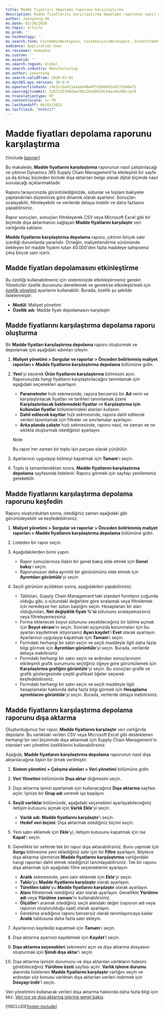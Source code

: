 ```yaml
---
title: Madde fiyatları depolama raporunu karşılaştırma
description: Madde fiyatlarını karşılaştırma depolama raporunun nasıl oluşturulacağını öğrenin ve sonucu bulun ve/veya dışa aktarın.
author: JennySong-SH
ms.date: 01/30/2020
ms.topic: article
ms.prod: ''
ms.technology: ''
ms.search.form: CostAdminWorkspace, CostAnalysisWorkspace, InventItemPriceCompareStorage, InventItemPriceCompareStorageDetailsChart, InventItemPriceCompareStorageDetails
audience: Application User
ms.reviewer: kamaybac
ms.custom: ''
ms.assetid: ''
ms.search.region: Global
ms.search.industry: Manufacturing
ms.author: yanansong
ms.search.validFrom: 2020-03-01
ms.dyn365.ops.version: 10.0.9
ms.openlocfilehash: c9e2ccbe613a4aab40a4f519bbb82a9175d46e72
ms.sourcegitcommit: 52b7225350daa29b1263d8e29c54ac9e20bcca70
ms.translationtype: HT
ms.contentlocale: tr-TR
ms.lasthandoff: 06/03/2022
ms.locfileid: "8846227"
---
```

# <a name="compare-item-prices-storage-report"></a>Madde fiyatları depolama raporunu karşılaştırma

[!include [banner](../includes/banner.md)]

Bu makalede, **Madde fiyatlarını karşılaştırma** raporunun nasıl çalıştırılacağı ve çıktının Dynamics 365 Supply Chain Management'ta etkileşimli bir sayfa ya da birkaç biçimden birinde dışa aktarılan belge olarak dijital biçimde nasıl sunulacağı açıklanmaktadır.

Raporu tarayıcınızda görüntülediğinizde, sütunlar ve toplam bakiyeler yapılandırılan düzeninize göre dinamik olarak ayarlanır. Sonuçları sıralayabilir, filtreleyebilir ve verilerde detaya inebilir ve daha fazlasını yapabilirsiniz.

Rapor sonuçları, sonuçları filtreleyerek CSV veya Microsoft Excel gibi bir biçimde dışa aktarmanızı sağlayan **Madde fiyatlarını karşılaştır** veri varlığında saklanır.

**Madde fiyatlarını karşılaştırma depolama** raporu, çıktının birçok satır içerdiği durumlarda yararlıdır. Örneğin, maliyetlendirme sürümünde bekleyen bir madde fiyatını tutan 40.000'den fazla maddeye sahipseniz çıkış birçok satır içerir.

## <a name="enable-compare-item-prices-storage"></a>Madde fiyatları depolamasını etkinleştirme

Bu özelliği kullanabilmeniz için sisteminizde etkinleştirmeniz gerekir. Yöneticiler özellik durumunu denetlemek ve gerekirse etkinleştirmek için [özellik yönetimi](../../fin-ops-core/fin-ops/get-started/feature-management/feature-management-overview.md) ayarlarını kullanabilir. Burada, özellik şu şekilde listelenmiştir:

- **Modül**: Maliyet yönetimi
- **Özellik adı**: Madde fiyatı depolamasını karşılaştır

## <a name="generate-a-compare-item-prices-storage-report"></a>Madde fiyatlarını karşılaştırma depolama raporu oluşturma

Bir **Madde fiyatları karşılaştırma depolama** raporu oluşturmak ve depolamak için aşağıdaki adımları izleyin:

1. **Maliyet yönetimi > Sorgular ve raporlar > Önceden belirlenmiş maliyet raporları > Madde fiyatlarını karşılaştırma depolama** bölümüne gidin.

1. **Yeni**'yi seçerek **Ürün fiyatlarını karşılaştırma** bölmesini açın. Raporunuzda hangi fiyatların karşılaştırılacağını tanımlamak için aşağıdaki seçenekleri ayarlayın:

    - **Parametreler** hızlı sekmesinde, rapora benzersiz bir **Ad** verin ve karşılaştırılacak fiyatları ve tarihleri tanımlamak üzere **Karşılaştırılacak beklemedeki fiyatlar** ve **Karşılaştırma için kullanılan fiyatlar** bölümlerindeki alanları kullanın.
    - **Dahil edilecek kayıtlar** hızlı sekmesinde, rapora dahil edilecek verileri tanımlamak için filtreler ve sınırlamalar ayarlayın.
    - **Arka planda çalıştır** hızlı sekmesinde, raporu nasıl, ne zaman ve ne sıklıkta oluşturmak istediğinizi ayarlayın.
    > [!NOTE]
    > Bu rapor her zaman bir toplu işin parçası olarak yürütülür.

1. Ayarlarınızı uygulayıp bölmeyi kapatmak için **Tamam**'ı seçin.

1. Toplu iş tamamlandıktan sonra, **Madde fiyatlarını karşılaştırma depolama** sayfasında listelenir. Raporu görmek için sayfayı yenilemeniz gerekebilir.

## <a name="explore-the-compare-item-prices-storage-report"></a>Madde fiyatlarını karşılaştırma depolama raporunu keşfedin

Raporu oluşturduktan sonra, istediğiniz zaman aşağıdaki gibi görüntüleyebilir ve keşfedebilirsiniz:

1. **Maliyet yönetimi > Sorgular ve raporlar > Önceden belirlenmiş maliyet raporları > Madde fiyatlarını karşılaştırma depolama** bölümüne gidin.

1. Listeden bir rapor seçin.

1. Aşağıdakilerden birini yapın:

    - Rapor sonuçlarınıza ilişkin bir genel bakış elde etmek için **Genel bakış**'ı seçin.
    - Raporunuzun daha ayrıntılı bir görünümünü elde etmek için **Ayrıntıları görüntüle**'yi seçin

1. Seçili görünüm açıldıktan sonra, aşağıdakileri yapabilirsiniz:

    - Tabloları, Supply Chain Management'taki standart formların çoğunda olduğu gibi, o sütundaki değerlere göre sıralamak veya filtrelemek için neredeyse her sütun başlığını seçin. Hesaplanan bir alan olduğundan, **Net değişiklik fiyatı %'si** sütununu sıralayamazsınız veya filtreleyemezsiniz.
    - Forma eklenecek boyut sütununu seçebileceğiniz bir bölme açmak için **Boyut ekranı**'nı seçin. Sonraki açışınızda korunmaları için bu ayarları kaydetmek istiyorsanız **Ayarı kaydet**'i **Evet** olarak ayarlayın. Ayarlarınızı uygulayıp kapatmak için **Tamam**'ı seçin.
    - Formdaki herhangi bir satırı seçin ve seçili maddeyle ilgili daha fazla bilgi görmek için **Ayrıntıları görüntüle**'yi seçin. Burada, verilerde detaya inebilirsiniz.
    - Formdaki herhangi bir satırı seçin ve ardından sonuçlarınızın etkileşimli grafik sunumunu seçtiğiniz öğeye göre görüntülemek için **Karşılaştırma grafiğini görüntüle**'yi seçin. Bu sonuçları grafik ve grafik göstergesinde çeşitli grafiksel öğeler seçerek keşfedebilirsiniz.
    - Formdaki herhangi bir satırı seçin ve seçili maddeyle ilgili hesaplamalar hakkında daha fazla bilgi görmek için **Hesaplama ayrıntılarını görüntüle**'yi seçin. Burada, verilerde detaya inebilirsiniz.

## <a name="export-the-compare-item-prices-storage-report"></a>Madde fiyatlarını karşılaştırma depolama raporunu dışa aktarma

Oluşturduğunuz her rapor, **Madde fiyatlarını karşılaştır** veri varlığında depolanır. Bu varlıktaki verileri CSV veya Microsoft Excel gibi desteklenen herhangi bir veri biçiminde dışa aktarmak için Supply Chain Management'ın standart veri yönetimi özelliklerini kullanabilirsiniz.

Aşağıda, **Madde fiyatlarını karşılaştırma depolama** raporunun nasıl dışa aktarılacağına ilişkin bir örnek verilmiştir:

1. **Sistem yönetimi > Çalışma alanları > Veri yönetimi** bölümüne gidin.

1. **Veri Yönetimi** bölümünde **Dışa aktar** düğmesini seçin.

1. Dışa aktarma işinizi ayarlamak için kullanacağınız **Dışa aktarma** sayfası açılır. İşinize bir **Grup adı** vererek işe başlayın.

1. **Seçili varlıklar** bölümünde, aşağıdaki seçenekleri ayarlayabileceğiniz iletişim kutusunu açmak için **Varlık Ekle**'yi seçin:

    - **Varlık adı**: **Madde fiyatlarını karşılaştır**'ı seçin.
    - **Hedef veri biçimi**: Dışa aktarmak istediğiniz biçimi seçin.

1. Yeni satırı eklemek için **Ekle**'yi, iletişim kutusunu kapatmak için ise **Kapat**'ı seçin.

1. Genellikle bir seferde tek bir rapor dışa aktarabilirsiniz. Bunu yapmak için **Sorgu** bölmesine yeni eklediğiniz satır için bir **Filtre** ayarlayın. Böylece dışa aktarma işleminize **Madde fiyatlarını karşılaştırma** varlığındaki hangi raporları dahil etmek istediğinizi tanımlayabilirsiniz. Tek bir raporu dışa aktarmak için aşağıdaki filtre seçeneklerini ayarlayın:

    - **Aralık** sekmesinde, yeni satır eklemek için **Ekle**'yi seçin.
    - **Tablo**'yu **Madde fiyatlarını karşılaştır** olarak ayarlayın.
    - **Türetilen tablo**'yu **Madde fiyatlarını karşılaştır** olarak ayarlayın.
    - **Alanı** filtrelemek istediğiniz alan olarak ayarlayın. Genellikle **Yürütme adı** veya **Yürütme zamanı**'nı kullanabilirsiniz.
    - **Ölçütler**'i aramak istediğiniz seçili alandaki değer (raporun adı veya raporun oluşturulduğu saat) olarak ayarlayın.
    - Gerekirse aradığınız raporu benzersiz olarak tanımlayıncaya kadar **Aralık** tablosuna daha fazla satır ekleyin.

1. Ayarlarınızı kaydedip kapatmak için **Tamam**'ı seçin.

1. Dışa aktarma ayarınızı kaydetmek için **Kaydet**'i seçin.

1. **Dışa aktarma seçenekleri** sekmesini açın ve dışa aktarma dosyasını oluşturmak için **Şimdi dışa aktar**'ı seçin.

1. Dışa aktarma işinizin durumunu ve dışa aktarılan varlıkların listesini görebileceğiniz **Yürütme özeti** sayfası açılır. **Varlık işleme durumu** alanında listelenen **Madde fiyatlarını karşılaştır** varlığını seçin ve ardından söz konusu varlıktan dışa aktarılan verileri indirmek için **Dosyayı indir**'i seçin.

Veri yönetimini kullanarak verileri dışa aktarma hakkında daha fazla bilgi için bkz. [Veri içe ve dışa aktarma işlerine genel bakış](../../fin-ops-core/dev-itpro/data-entities/data-import-export-job.md).


[!INCLUDE[footer-include](../../includes/footer-banner.md)]